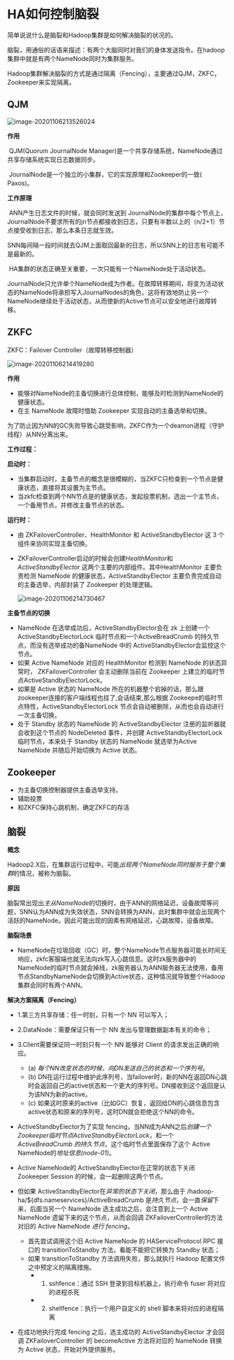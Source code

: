 # HA如何控制脑裂

简单说说什么是脑裂和Hadoop集群是如何解决脑裂的状况的。

脑裂，用通俗的话语来描述：有两个大脑同时对我们的身体发送指令。在hadoop集群中就是有两个NameNode同时为集群服务。

Hadoop集群解决脑裂的方式是通过隔离（Fencing），主要通过QJM，ZKFC，Zookeeper来实现隔离。

## QJM

![image-20201106213526024](ZKFC如何控制脑裂.assets/image-20201106213526024.png)

**作用**

​		QJM(Quorum JournalNode Manager)是一个共享存储系统，NameNode通过共享存储系统实现日志数据同步。

​		JournalNode是一个独立的小集群，它的实现原理和Zookeeper的一致( Paxos)。

**工作原理**

​		ANN产生日志文件的时候，就会同时发送到 JournalNode的集群中每个节点上，JournalNode不要求所有的jn节点都接收到日志，只要有半数以上的（n/2+1）节点接受收到日志，那么本条日志就生效。

​		SNN每间隔一段时间就去QJM上面取回最新的日志，所以SNN上的日志有可能不是最新的。

​		HA集群的状态正确至关重要，一次只能有一个NameNode处于活动状态。

​		JournalNode只允许单个NameNode成为作者。在故障转移期间，将变为活动状态的NameNode将承担写入JournalNodes的角色，这将有效地防止另一个NameNode继续处于活动状态，从而使新的Active节点可以安全地进行故障转移。

## ZKFC

ZKFC：Failover Controller（故障转移控制器）

![image-20201106214419280](ZKFC如何控制脑裂.assets/image-20201106214419280.png)

**作用**

- 能够对NameNode的主备切换进行总体控制，能够及时检测到NameNode的健康状态。
- 在主 NameNode 故障时借助 Zookeeper 实现自动的主备选举和切换。

为了防止因为NN的GC失败导致心跳受影响，ZKFC作为一个deamon进程（守护线程）从NN分离出来。

**工作过程：**

**启动时：**

- 当集群启动时，主备节点的概念是很模糊的，当ZKFC只检查到一个节点是健康状态，直接将其设置为主节点。
- 当zkfc检查到两个NN节点是的健康状态，发起投票机制，选出一个主节点，一个备用节点，并修改主备节点的状态。

**运行时：**

- 由 ZKFailoverController、HealthMonitor 和 ActiveStandbyElector 这 3 个组件来协同实现主备切换。

- ZKFailoverController启动的时候会创建*HealthMonitor*和 *ActiveStandbyElector* 这两个主要的内部组件。其中HealthMonitor 主要负责检测 NameNode 的健康状态，ActiveStandbyElector 主要负责完成自动的主备选举，内部封装了 Zookeeper 的处理逻辑。

    ![image-20201106214730467](ZKFC如何控制脑裂.assets/image-20201106214730467.png)

**主备节点的切换**

- NameNode 在选举成功后，ActiveStandbyElector会在 zk 上创建一个ActiveStandbyElectorLock 临时节点和一个ActiveBreadCrumb 的持久节点，而没有选举成功的备NameNode 中的 ActiveStandbyElector会监控这个节点。
- 如果 Active NameNode 对应的 HealthMonitor 检测到 NameNode 的状态异常时， ZKFailoverController 会主动删除当前在 Zookeeper 上建立的临时节点ActiveStandbyElectorLock。
- 如果是 Active 状态的 NameNode 所在的机器整个宕掉的话，那么跟zookeeper连接的客户端线程也挂了,会话结束,那么根据 Zookeepe的临时节点特性，ActiveStandbyElectorLock 节点会自动被删除，从而也会自动进行一次主备切换。
- 处于 Standby 状态的 NameNode 的 ActiveStandbyElector 注册的监听器就会收到这个节点的 NodeDeleted 事件，并创建 ActiveStandbyElectorLock 临时节点，本来处于 Standby 状态的 NameNode 就选举为Active NameNode 并随后开始切换为 Active 状态。

## Zookeeper

- 为主备切换控制器提供主备选举支持。
- 辅助投票
- 和ZKFC保持心跳机制，确定ZKFC的存活

## 脑裂

**概念**

Hadoop2.X后，在集群运行过程中，可能*出现两个NameNode同时服务于整个集群*的情况，被称为脑裂。

**原因**

脑裂常出现出*主从NameNode*的切换时，由于ANN的网络延迟，设备故障等问题，SNN认为ANN成为失效状态，SNN会转换为ANN，此时集群中就会出现两个活跃的NameNode。因此可能出现的因素有网络延迟，心跳故障，设备故障。

**脑裂场景**

- NameNode在垃圾回收（GC）时，整个NameNode节点服务器可能长时间无响应，zkfc客服端也就无法向zk写入心跳信息。这时zk服务器中的NameNode的临时节点就会掉线，zk服务器认为ANN服务器无法使用，备用节点StandbyNameNode会切换到Active状态，这种情况就导致整个Hadoop集群会同时有两个ANN。

**解决方案隔离（Fencing）**

- 1.第三方共享存储：任一时刻，只有一个 NN 可以写入； 
- 2.DataNode：需要保证只有一个 NN 发出与管理数据副本有关的命令； 
- 3.Client需要保证同一时刻只有一个 NN 能够对 Client 的请求发出正确的响应。
    - (a) *每个NN改变状态的时候，向DN发送自己的状态和一个序列号*。 
    - (b) DN在运行过程中维护此序列号，当failover时，新的NN在返回DN心跳时会返回自己的active状态和一个更大的序列号。DN接收到这个返回是认为该NN为新的active。
    - (c) 如果这时原来的active（比如GC）恢复，返回给DN的心跳信息包含active状态和原来的序列号，这时DN就会拒绝这个NN的命令。



- ActiveStandbyElector为了实现 fencing，当NN成为ANN之后*创建一个Zookeeper临时节点ActiveStandbyElectorLock*，和一个*ActiveBreadCrumb 的持久节点*，这个临时节点里面保存了这个 Active NameNode的*地址信息(node-01)*。
- Active NameNode的 ActiveStandbyElector在正常的状态下关闭 Zookeeper Session 的时候，会一起删除这两个节点。
- 但如果 ActiveStandbyElector在*异常的状态下关闭*，那么由于 /hadoop-ha/${dfs.nameservices}/ActiveBreadCrumb 是*持久节点*，会一直*保留*下来，后面当另一个 NameNode 选主成功之后，会注意到上一个 Active NameNode 遗留下来的这个节点，从而会回调 ZKFailoverController的方法对旧的 Active NameNode *进行 fencing*。
    - 首先尝试调用这个旧 Active NameNode 的 HAServiceProtocol RPC 接口的 transitionToStandby 方法，看能不能把它转换为 Standby 状态；
    - 如果 transitionToStandby 方法调用失败，那么就执行 Hadoop 配置文件之中预定义的隔离措施。
        - 1)	sshfence：通过 SSH 登录到目标机器上，执行命令 fuser 将对应的进程杀死
        - 2)	shellfence：执行一个用户自定义的 shell 脚本来将对应的进程隔离
- 在成功地执行完成 fencing 之后，选主成功的 ActiveStandbyElector 才会回调 ZKFailoverController 的 becomeActive 方法将对应的 NameNode 转换为 Active 状态，开始对外提供服务。